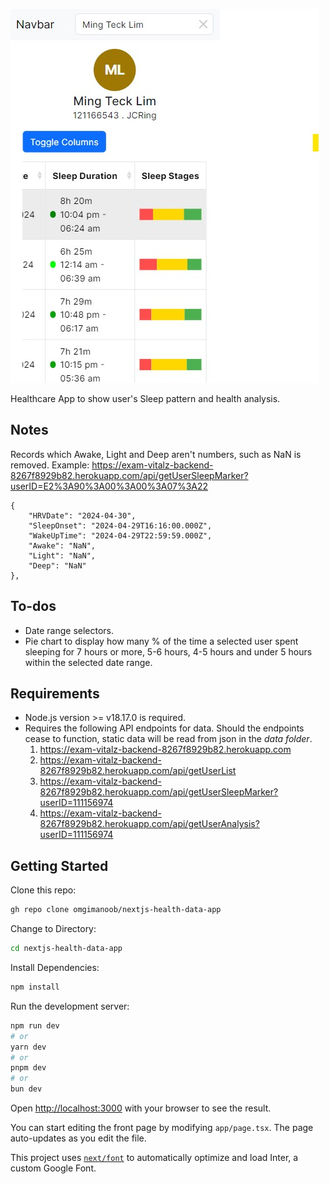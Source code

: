 ![Screenshot](/public/screenshot.jpg)

Healthcare App to show user's Sleep pattern and health analysis.


## Notes

Records which Awake, Light and Deep aren't numbers, such as NaN is removed. Example: https://exam-vitalz-backend-8267f8929b82.herokuapp.com/api/getUserSleepMarker?userID=E2%3A90%3A00%3A00%3A07%3A22
```
{
    "HRVDate": "2024-04-30",
    "SleepOnset": "2024-04-29T16:16:00.000Z",
    "WakeUpTime": "2024-04-29T22:59:59.000Z",
    "Awake": "NaN",
    "Light": "NaN",
    "Deep": "NaN"
},
```
## To-dos

- Date range selectors.
- Pie chart to display how many % of the time a selected user spent sleeping for 7 hours or more, 5-6 hours, 4-5 hours and under 5 hours within the selected date range.

## Requirements

- Node.js version >= v18.17.0 is required.
- Requires the following API endpoints for data. Should the endpoints cease to function, static data will be read from json in the *data folder*.
    1. https://exam-vitalz-backend-8267f8929b82.herokuapp.com
    2. https://exam-vitalz-backend-8267f8929b82.herokuapp.com/api/getUserList
    3. https://exam-vitalz-backend-8267f8929b82.herokuapp.com/api/getUserSleepMarker?userID=111156974
    4. https://exam-vitalz-backend-8267f8929b82.herokuapp.com/api/getUserAnalysis?userID=111156974



## Getting Started

Clone this repo:
```bash
gh repo clone omgimanoob/nextjs-health-data-app
```

Change to Directory:
```bash
cd nextjs-health-data-app
```

Install Dependencies:

```bash
npm install
```

Run the development server:

```bash
npm run dev
# or
yarn dev
# or
pnpm dev
# or
bun dev
```

Open [http://localhost:3000](http://localhost:3000) with your browser to see the result.

You can start editing the front page by modifying `app/page.tsx`. The page auto-updates as you edit the file.

This project uses [`next/font`](https://nextjs.org/dnvmocs/basic-features/font-optimization) to automatically optimize and load Inter, a custom Google Font.

